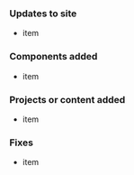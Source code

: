 ### Updates to site
* item

### Components added
* item

### Projects or content added
* item

### Fixes
* item
